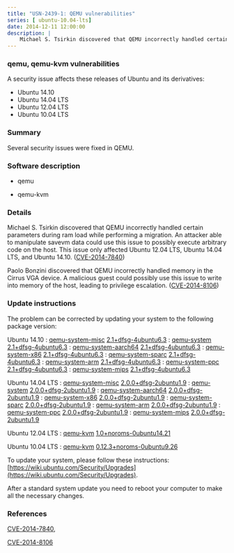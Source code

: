 ```yaml
---
title: "USN-2439-1: QEMU vulnerabilities"
series: [ ubuntu-10.04-lts]
date: 2014-12-11 12:00:00
description: |
    Michael S. Tsirkin discovered that QEMU incorrectly handled certain parameters during ram load while performing a migration. An attacker able to manipulate savevm data could use this issue to possibly execute arbitrary code on the host. This issue only affected Ubuntu 12.04 LTS, Ubuntu 14.04 LTS, and Ubuntu 14.10. ([CVE-2014-7840](http://people.ubuntu.com/~ubuntu-security/cve/CVE-2014-7840))
--- 
```

 
### qemu, qemu-kvm vulnerabilities

A security issue affects these releases of Ubuntu and its derivatives:

* Ubuntu 14.10
* Ubuntu 14.04 LTS
* Ubuntu 12.04 LTS
* Ubuntu 10.04 LTS

### Summary

Several security issues were fixed in QEMU. 

### Software description

* qemu 

* qemu-kvm 

### Details

Michael S. Tsirkin discovered that QEMU incorrectly handled certain parameters during ram load while performing a migration. An attacker able to manipulate savevm data could use this issue to possibly execute arbitrary code on the host. This issue only affected Ubuntu 12.04 LTS, Ubuntu 14.04 LTS, and Ubuntu 14.10. ([CVE-2014-7840](http://people.ubuntu.com/~ubuntu-security/cve/CVE-2014-7840))

Paolo Bonzini discovered that QEMU incorrectly handled memory in the Cirrus VGA device. A malicious guest could possibly use this issue to write into memory of the host, leading to privilege escalation. ([CVE-2014-8106](http://people.ubuntu.com/~ubuntu-security/cve/CVE-2014-8106)) 

### Update instructions

The problem can be corrected by updating your system to the following package version:

Ubuntu 14.10
 : [qemu-system-misc](https://launchpad.net/ubuntu/+source/qemu) <span> [2.1+dfsg-4ubuntu6.3](https://launchpad.net/ubuntu/+source/qemu/2.1+dfsg-4ubuntu6.3) </span> 
 : [qemu-system](https://launchpad.net/ubuntu/+source/qemu) <span> [2.1+dfsg-4ubuntu6.3](https://launchpad.net/ubuntu/+source/qemu/2.1+dfsg-4ubuntu6.3) </span> 
 : [qemu-system-aarch64](https://launchpad.net/ubuntu/+source/qemu) <span> [2.1+dfsg-4ubuntu6.3](https://launchpad.net/ubuntu/+source/qemu/2.1+dfsg-4ubuntu6.3) </span> 
 : [qemu-system-x86](https://launchpad.net/ubuntu/+source/qemu) <span> [2.1+dfsg-4ubuntu6.3](https://launchpad.net/ubuntu/+source/qemu/2.1+dfsg-4ubuntu6.3) </span> 
 : [qemu-system-sparc](https://launchpad.net/ubuntu/+source/qemu) <span> [2.1+dfsg-4ubuntu6.3](https://launchpad.net/ubuntu/+source/qemu/2.1+dfsg-4ubuntu6.3) </span> 
 : [qemu-system-arm](https://launchpad.net/ubuntu/+source/qemu) <span> [2.1+dfsg-4ubuntu6.3](https://launchpad.net/ubuntu/+source/qemu/2.1+dfsg-4ubuntu6.3) </span> 
 : [qemu-system-ppc](https://launchpad.net/ubuntu/+source/qemu) <span> [2.1+dfsg-4ubuntu6.3](https://launchpad.net/ubuntu/+source/qemu/2.1+dfsg-4ubuntu6.3) </span> 
 : [qemu-system-mips](https://launchpad.net/ubuntu/+source/qemu) <span> [2.1+dfsg-4ubuntu6.3](https://launchpad.net/ubuntu/+source/qemu/2.1+dfsg-4ubuntu6.3) </span> 

Ubuntu 14.04 LTS
 : [qemu-system-misc](https://launchpad.net/ubuntu/+source/qemu) <span> [2.0.0+dfsg-2ubuntu1.9](https://launchpad.net/ubuntu/+source/qemu/2.0.0+dfsg-2ubuntu1.9) </span> 
 : [qemu-system](https://launchpad.net/ubuntu/+source/qemu) <span> [2.0.0+dfsg-2ubuntu1.9](https://launchpad.net/ubuntu/+source/qemu/2.0.0+dfsg-2ubuntu1.9) </span> 
 : [qemu-system-aarch64](https://launchpad.net/ubuntu/+source/qemu) <span> [2.0.0+dfsg-2ubuntu1.9](https://launchpad.net/ubuntu/+source/qemu/2.0.0+dfsg-2ubuntu1.9) </span> 
 : [qemu-system-x86](https://launchpad.net/ubuntu/+source/qemu) <span> [2.0.0+dfsg-2ubuntu1.9](https://launchpad.net/ubuntu/+source/qemu/2.0.0+dfsg-2ubuntu1.9) </span> 
 : [qemu-system-sparc](https://launchpad.net/ubuntu/+source/qemu) <span> [2.0.0+dfsg-2ubuntu1.9](https://launchpad.net/ubuntu/+source/qemu/2.0.0+dfsg-2ubuntu1.9) </span> 
 : [qemu-system-arm](https://launchpad.net/ubuntu/+source/qemu) <span> [2.0.0+dfsg-2ubuntu1.9](https://launchpad.net/ubuntu/+source/qemu/2.0.0+dfsg-2ubuntu1.9) </span> 
 : [qemu-system-ppc](https://launchpad.net/ubuntu/+source/qemu) <span> [2.0.0+dfsg-2ubuntu1.9](https://launchpad.net/ubuntu/+source/qemu/2.0.0+dfsg-2ubuntu1.9) </span> 
 : [qemu-system-mips](https://launchpad.net/ubuntu/+source/qemu) <span> [2.0.0+dfsg-2ubuntu1.9](https://launchpad.net/ubuntu/+source/qemu/2.0.0+dfsg-2ubuntu1.9) </span> 

Ubuntu 12.04 LTS
 : [qemu-kvm](https://launchpad.net/ubuntu/+source/qemu-kvm) <span> [1.0+noroms-0ubuntu14.21](https://launchpad.net/ubuntu/+source/qemu-kvm/1.0+noroms-0ubuntu14.21) </span> 

Ubuntu 10.04 LTS
 : [qemu-kvm](https://launchpad.net/ubuntu/+source/qemu-kvm) <span> [0.12.3+noroms-0ubuntu9.26](https://launchpad.net/ubuntu/+source/qemu-kvm/0.12.3+noroms-0ubuntu9.26) </span> 

To update your system, please follow these instructions: [https://wiki.ubuntu.com/Security/Upgrades](https://wiki.ubuntu.com/Security/Upgrades).

After a standard system update you need to reboot your computer to make all the necessary changes. 

### References

 [CVE-2014-7840](http://people.ubuntu.com/~ubuntu-security/cve/CVE-2014-7840), 

 [CVE-2014-8106](http://people.ubuntu.com/~ubuntu-security/cve/CVE-2014-8106)
 
